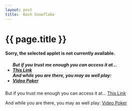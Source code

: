 ```yaml
---
layout: post
title:  Koch Snowflake
---
```


{{ page.title }}
================


<h4> Sorry, the selected applet is not currently available.</h4>

<ul><h5> But if you trust me enough you can access it at... 
<li><a href="http://cim.saddleback.edu/~dshaffer4/Koch.html">This Link</a></li>
And while you are there, you may as well play:
<li><a href="http://cim.saddleback.edu/~dshaffer4/vp.html">Video Poker</a></li>
</h5></ul>

But if you trust me enough you can access it at... [This Link][]

And while you are there, you may as well play: [Video Poker][]


[This Link]: http://cim.saddleback.edu/~dshaffer4/Koch.html
[Video Poker]: http://cim.saddleback.edu/~dshaffer4/vp.html
